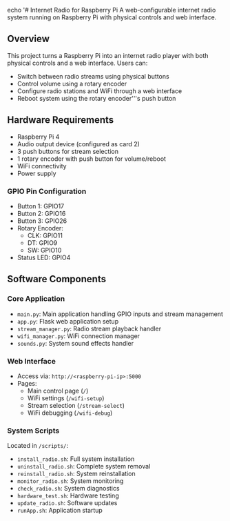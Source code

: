 echo '# Internet Radio for Raspberry Pi
A web-configurable internet radio system running on Raspberry Pi with physical controls and web interface.

## Overview
This project turns a Raspberry Pi into an internet radio player with both physical controls and a web interface. Users can:
- Switch between radio streams using physical buttons
- Control volume using a rotary encoder
- Configure radio stations and WiFi through a web interface
- Reboot system using the rotary encoder'\''s push button

## Hardware Requirements
- Raspberry Pi 4
- Audio output device (configured as card 2)
- 3 push buttons for stream selection
- 1 rotary encoder with push button for volume/reboot
- WiFi connectivity
- Power supply

### GPIO Pin Configuration
- Button 1: GPIO17
- Button 2: GPIO16
- Button 3: GPIO26
- Rotary Encoder:
  - CLK: GPIO11
  - DT: GPIO9
  - SW: GPIO10
- Status LED: GPIO4

## Software Components

### Core Application
- `main.py`: Main application handling GPIO inputs and stream management
- `app.py`: Flask web application setup
- `stream_manager.py`: Radio stream playback handler
- `wifi_manager.py`: WiFi connection manager
- `sounds.py`: System sound effects handler

### Web Interface
- Access via: `http://<raspberry-pi-ip>:5000`
- Pages:
  - Main control page (`/`)
  - WiFi settings (`/wifi-setup`)
  - Stream selection (`/stream-select`)
  - WiFi debugging (`/wifi-debug`)

### System Scripts
Located in `/scripts/`:
- `install_radio.sh`: Full system installation
- `uninstall_radio.sh`: Complete system removal
- `reinstall_radio.sh`: System reinstallation
- `monitor_radio.sh`: System monitoring
- `check_radio.sh`: System diagnostics
- `hardware_test.sh`: Hardware testing
- `update_radio.sh`: Software updates
- `runApp.sh`: Application startup

